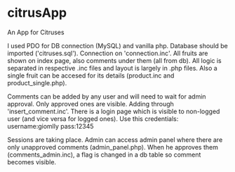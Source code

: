 # citrusApp
An App for Citruses

I used PDO for DB connection (MySQL) and vanilla php. Database should be imported ('citruses.sql'). Connection on 'connection.inc'.
All fruits are shown on index page, also comments under them (all from db).
All logic is separated in respective .inc files and layout is largely in .php files. Also a single fruit can be accesed for its
details (product.inc and product_single.php).

Comments can be added by any user and will need to wait for admin approval. Only approved ones are visible. Adding through
'insert_comment.inc'. There is a login page which is visible to non-logged user (and vice versa for logged ones).
Use this credentials:
username:giomlly
pass:12345

Sessions are taking place. Admin can access admin panel where there are only unapproved comments (admin_panel.php). When he approves
them (comments_admin.inc), a flag is changed in a db table so comment becomes visible.
